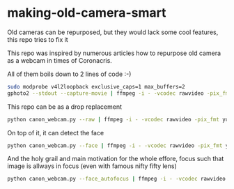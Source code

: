 # making-old-camera-smart
Old cameras can be repurposed, but they would lack some cool features, this repo tries to fix it

This repo was inspired by numerous articles how to repurpose old camera as a webcam in times of Coronacris.

All of them boils down to 2 lines of code :-) 
```bash
sudo modprobe v4l2loopback exclusive_caps=1 max_buffers=2
gphoto2 --stdout --capture-movie | ffmpeg -i - -vcodec rawvideo -pix_fmt yuv420p -threads 0 -f v4l2 /dev/video2
```

This repo can be as a drop replacement
```bash
python canon_webcam.py --raw | ffmpeg -i - -vcodec rawvideo -pix_fmt yuv420p -threads 0 -f v4l2 /dev/video2
```

On top of it, it can detect the face
```bash
python canon_webcam.py --face | ffmpeg -i - -vcodec rawvideo -pix_fmt yuv420p -threads 0 -f v4l2 /dev/video2
```

And the holy grail and main motivation for the whole effore, focus such that image is allways in focus (even with famous nifty fifty lens)
```bash
python canon_webcam.py --face_autofocus | ffmpeg -i - -vcodec rawvideo -pix_fmt yuv420p -threads 0 -f v4l2 /dev/video2
```